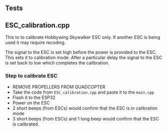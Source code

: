 ## Tests

## ESC_calibration.cpp
This to to calibrate Hobbywing Skywalker ESC only. If another ESC is being used it may require recoding.

The signal to the ESC is set high before the power is provided to the ESC. 
This sets it to calibration mode.
After a particular delay the signal to the ESC is set back to low which completes the calibration. 

### Step to calibrate ESC
* REMOVE PROPELLERS FROM QUADCOPTER
* Take the code from `ESC_calibration.cpp` and paste it to the `main.cpp`
* Flash it to the ESP32
* Power on the ESC
* 2 short beeps (from ESCs) would confirm that the ESC is in calibration mode
* 3 short beeps (from ESCs) and 1 long beep would confirm that the ESC is calibrated.
